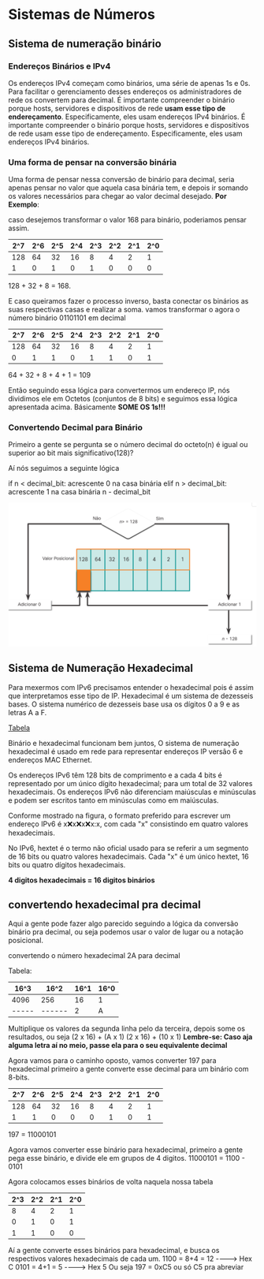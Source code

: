 # Sistemas de Números 

## Sistema de numeração binário

### Endereços Binários e IPv4

Os endereços IPv4 começam como binários, uma série de apenas 1s e 0s. Para facilitar o gerenciamento desses endereços os administradores de rede os convertem para decimal.
É importante compreender o binário porque hosts, servidores e dispositivos de rede **usam esse tipo de endereçamento**. Especificamente, eles usam endereços IPv4 binários.
É importante compreender o binário porque hosts, servidores e dispositivos de rede usam esse tipo de endereçamento. Especificamente, eles usam endereços IPv4 binários.

### Uma forma de pensar na conversão binária

Uma forma de pensar nessa conversão de binário para decimal, seria apenas pensar no valor que aquela casa binária tem, e depois ir somando os valores necessários para chegar ao valor decimal desejado. **Por Exemplo**:

caso desejemos transformar o valor 168 para binário, poderiamos pensar assim.

2^7 | 2^6 | 2^5 | 2^4 | 2^3 | 2^2 | 2^1 | 2^0 |
----|-----|-----|-----|-----|-----|-----|-----|
128 | 64  | 32  | 16  | 8   | 4   | 2   | 1   |
1   | 0   | 1   | 0   | 1   | 0   | 0   | 0   |

128 + 32 + 8 = 168.

E caso queiramos fazer o processo inverso, basta conectar os binários as suas respectivas casas e realizar a soma.
vamos transformar o agora o número binário 01101101 em decimal

2^7 | 2^6 | 2^5 | 2^4 | 2^3 | 2^2 | 2^1 | 2^0 |
----|-----|-----|-----|-----|-----|-----|-----|
128 | 64  | 32  | 16  | 8   | 4   | 2   | 1   |
0   | 1   | 1   | 0   | 1   | 1   | 0   | 1   |

64 + 32 + 8 + 4 + 1 = 109

Então seguindo essa lógica para convertermos um endereço IP, nós dividimos ele em Octetos (conjuntos de 8 bits) e seguimos essa lógica apresentada acima. Básicamente **SOME OS 1s!!!**

### Convertendo Decimal para Binário

Primeiro a gente se pergunta se o número decimal do octeto(n) é igual ou superior ao bit mais significativo(128)?

Aí nós seguimos a seguinte lógica

if n < decimal_bit:
    acrescente 0 na casa binária
elif n > decimal_bit:
    acrescente 1 na casa binária
    n - decimal_bit

![Convertendo Decimal Pra binário](../imagens/convertendoDecimalPraBinario.png)

## Sistema de Numeração Hexadecimal

Para mexermos com IPv6 precisamos entender o hexadecimal pois é assim que interpretamos esse tipo de IP.
Hexadecimal é um sistema de dezesseis bases. O sistema numérico de dezesseis base usa os dígitos 0 a 9 e as letras A a F.

[Tabela](../imagens/tblBases2_10_16.png)

Binário e hexadecimal funcionam bem juntos, O sistema de numeração hexadecimal é usado em rede para representar endereços IP versão 6 e endereços MAC Ethernet.

Os endereços IPv6 têm 128 bits de comprimento e a cada 4 bits é representado por um único dígito hexadecimal; para um total de 32 valores hexadecimais. Os endereços IPv6 não diferenciam maiúsculas e minúsculas e podem ser escritos tanto em minúsculas como em maiúsculas.

Conforme mostrado na figura, o formato preferido para escrever um endereço IPv6 é x:x:x:x:x:x:x:x, com cada "x" consistindo em quatro valores hexadecimais.

No IPv6, hextet é o termo não oficial usado para se referir a um segmento de 16 bits ou quatro valores hexadecimais. Cada "x" é um único hextet, 16 bits ou quatro dígitos hexadecimais.

**4 digitos hexadecimais = 16 digitos binários**

## convertendo hexadecimal pra decimal

Aqui a gente pode fazer algo parecido seguindo a lógica da conversão binário pra decimal, ou seja podemos usar o valor de lugar ou a notação posicional.

convertendo o número hexadecimal 2A para decimal

Tabela:

16^3 | 16^2 | 16^1 | 16^0 |
-----|------|------|------|
4096 | 256  | 16   | 1    | 
-----|------| 2    | A    |

Multiplique os valores da segunda linha pelo da terceira, depois some os resultados, ou seja
(2 x 16) + (A x 1)
(2 x 16) + (10 x 1) 
**Lembre-se: Caso aja alguma letra aí no meio, passe ela para o seu equivalente decimal**

Agora vamos para o caminho oposto, vamos converter 197 para hexadecimal primeiro a gente converte esse decimal para um binário com 8-bits.

2^7 | 2^6 | 2^5 | 2^4 | 2^3 | 2^2 | 2^1 | 2^0 |
----|-----|-----|-----|-----|-----|-----|-----|
128 | 64  | 32  | 16  | 8   | 4   | 2   | 1   |
1   | 1   | 0   | 0   | 0   | 1   | 0   | 1   |

197 = 11000101

Agora vamos converter esse binário para hexadecimal, primeiro a gente pega esse binário, e divide ele em grupos de 4 digitos.
11000101 = 1100 - 0101 

Agora colocamos esses binários de volta naquela nossa tabela

2^3 | 2^2 | 2^1 | 2^0 |
----|-----|-----|-----|
8   | 4   | 2   | 1   |
0   | 1   | 0   | 1   |
1   | 1   | 0   | 0   |

Aí a gente converte esses binários para hexadecimal, e busca os respectivos valores hexadecimais de cada um.
1100 = 8+4 = 12 ----> Hex C
0101 = 4+1 = 5  ----> Hex 5
Ou seja 197 = 0xC5 ou só C5 pra abreviar